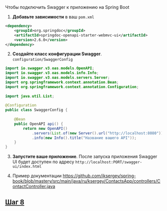 Чтобы подключить Swagger к приложению на Spring Boot

1. **Добавьте зависимости** в ваш `pom.xml` 

```xml
<dependency>  
    <groupId>org.springdoc</groupId>  
    <artifactId>springdoc-openapi-starter-webmvc-ui</artifactId>  
    <version>2.6.0</version>  
</dependency>
```
  
2. **Создайте класс конфигурации Swagger**. 
`configuration/SwaggerConfig`

```java
import io.swagger.v3.oas.models.OpenAPI;  
import io.swagger.v3.oas.models.info.Info;  
import io.swagger.v3.oas.models.servers.Server;  
import org.springframework.context.annotation.Bean;  
import org.springframework.context.annotation.Configuration;  
  
import java.util.List;  
  
@Configuration  
public class SwaggerConfig {  
  
    @Bean  
    public OpenAPI api() {  
        return new OpenAPI()  
            .servers(List.of(new Server().url("http://localhost:8080")))  
            .info(new Info().title("Название вашего API"));  
    }  
}
```

3. **Запустите ваше приложение**. После запуска приложения Swagger UI будет доступен по адресу `http://localhost:PORT/swagger-ui/index.html` 

4. Пример документации https://github.com/iksergey/spring-book/blob/mastery/src/main/java/ru/ksergey/ContactsApp/controllers/ContactController.java

## [Шаг 8](./step-08.md)
